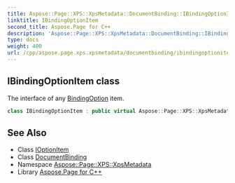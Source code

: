 ```yaml
---
title: Aspose::Page::XPS::XpsMetadata::DocumentBinding::IBindingOptionItem class
linktitle: IBindingOptionItem
second_title: Aspose.Page for C++
description: 'Aspose::Page::XPS::XpsMetadata::DocumentBinding::IBindingOptionItem class. The interface of any BindingOption item in C++.'
type: docs
weight: 400
url: /cpp/aspose.page.xps.xpsmetadata/documentbinding/ibindingoptionitem/
---
```

## IBindingOptionItem class


The interface of any [BindingOption](../bindingoption/) item.

```cpp
class IBindingOptionItem : public virtual Aspose::Page::XPS::XpsMetadata::IOptionItem
```

## See Also

* Class [IOptionItem](../../ioptionitem/)
* Class [DocumentBinding](../)
* Namespace [Aspose::Page::XPS::XpsMetadata](../../)
* Library [Aspose.Page for C++](../../../)
